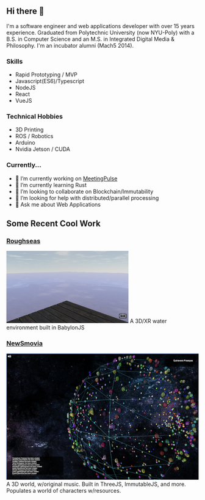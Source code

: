
## Hi there 👋
I'm a software engineer and web applications developer with over 15 years experience. Graduated from Polytechnic University (now NYU-Poly) with a B.S. in Computer Science and an M.S. in Integrated Digital Media & Philosophy. I'm an incubator alumni (Mach5 2014).

### Skills
- Rapid Prototyping / MVP
- Javascript(ES6)/Typescript
- NodeJS
- React
- VueJS

### Technical Hobbies
- 3D Printing
- ROS / Robotics
- Arduino
- Nvidia Jetson / CUDA

### Currently...
- 🔭 I’m currently working on [MeetingPulse](https://meet.ps)
- 🌱 I’m currently learning Rust
- 👯 I’m looking to collaborate on Blockchain/Immutability
- 🤔 I’m looking for help with distributed/parallel processing
- 💬 Ask me about Web Applications

## Some Recent Cool Work
### [Roughseas](https://github.com/ogmedia/roughseas)
![Roughseas screenshot](https://github.com/ogmedia/ogmedia/blob/main/roughseas.png?raw=true) A 3D/XR water environment built in BabylonJS 

### [NewSmovia](https://github.com/ogmedia/NewSmovia)
![NewSmovia screenshot](https://github.com/ogmedia/NewSmovia/blob/main/newsmovia.png) A 3D world, w/original music. Built in ThreeJS, ImmutableJS, and more. Populates a world of characters w/resources.
